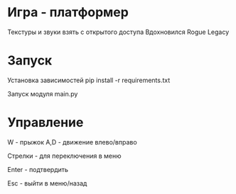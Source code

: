 # Игра - платформер
Текстуры и звуки взять с открытого доступа 
Вдохновился Rogue Legacy

# Запуск
Установка зависимостей 
pip install -r requirements.txt

Запуск модуля main.py

# Управление 
W - прыжок
A,D - движение влево/вправо

Стрелки - для переключения в меню

Enter - подтвердить 

Esc - выйти в меню/назад

